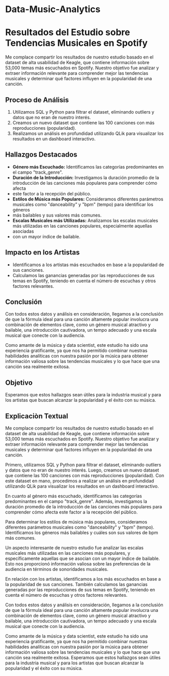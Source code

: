 # Data-Music-Analytics

# Resultados del Estudio sobre Tendencias Musicales en Spotify

Me complace compartir los resultados de nuestro estudio basado en el dataset de alta usabilidad de Keagle, que contiene información sobre 53,000 temas 
más escuchados en Spotify. Nuestro objetivo fue analizar y extraer información relevante para comprender mejor las tendencias musicales y determinar
qué factores influyen en la popularidad de una canción.

## Proceso de Análisis

1. Utilizamos SQL y Python para filtrar el dataset, eliminando outliers y datos que no eran de nuestro interés.
2. Creamos un nuevo dataset que contiene las 100 canciones con más reproducciones (popularidad).
3. Realizamos un análisis en profundidad utilizando QLik para visualizar los resultados en un dashboard interactivo.

## Hallazgos Destacados

- **Género más Escuchado:** Identificamos las categorías predominantes en el campo "track_genre".
- **Duración de la Introducción:** Investigamos la duración promedio de la introducción de las canciones más populares para comprender cómo afecta
- este factor a la recepción del público.
- **Estilos de Música más Populares:** Consideramos diferentes parámetros musicales como "danceability" y "bpm" (tempo) para identificar los géneros
-  más bailables y sus valores más comunes.
- **Escalas Musicales más Utilizadas:** Analizamos las escalas musicales más utilizadas en las canciones populares, especialmente aquellas asociadas
- con un mayor índice de bailable.

## Impacto en los Artistas

- Identificamos a los artistas más escuchados en base a la popularidad de sus canciones.
- Calculamos las ganancias generadas por las reproducciones de sus temas en Spotify, teniendo en cuenta el número de escuchas y otros factores relevantes.

## Conclusión

Con todos estos datos y análisis en consideración, llegamos a la conclusión de que la fórmula ideal para una canción altamente popular involucra 
una combinación de elementos clave, como un género musical atractivo y bailable, una introducción cautivadora, un tempo adecuado y una escala musical 
que conecte con la audiencia.

Como amante de la música y data scientist, este estudio ha sido una experiencia gratificante, ya que nos ha permitido combinar nuestras habilidades 
analíticas con nuestra pasión por la música para obtener información valiosa sobre las tendencias musicales y lo que hace que una canción sea realmente exitosa. 

## Objetivo
Esperamos que estos hallazgos sean útiles para la industria musical y para los artistas que buscan alcanzar la popularidad y el éxito con su música.

## Explicaciòn Textual
Me complace compartir los resultados de nuestro estudio basado en el dataset de alta usabilidad de Keagle, que contiene información sobre 53,000 temas más escuchados en Spotify. Nuestro objetivo fue analizar y extraer información relevante para comprender mejor las tendencias musicales y determinar qué factores influyen en la popularidad de una canción.

Primero, utilizamos SQL y Python para filtrar el dataset, eliminando outliers y datos que no eran de nuestro interés. Luego, creamos un nuevo dataset que contiene las 100 canciones con más reproducciones (popularidad). Con este dataset en mano, procedimos a realizar un análisis en profundidad utilizando QLik para visualizar los resultados en un dashboard interactivo.

En cuanto al género más escuchado, identificamos las categorías predominantes en el campo "track_genre". Además, investigamos la duración promedio de la introducción de las canciones más populares para comprender cómo afecta este factor a la recepción del público.

Para determinar los estilos de música más populares, consideramos diferentes parámetros musicales como "danceability" y "bpm" (tempo). Identificamos los géneros más bailables y cuáles son sus valores de bpm más comunes.

Un aspecto interesante de nuestro estudio fue analizar las escalas musicales más utilizadas en las canciones más populares, y específicamente aquellas que se asocian con un mayor índice de bailable. Esto nos proporcionó información valiosa sobre las preferencias de la audiencia en términos de sonoridades musicales.

En relación con los artistas, identificamos a los más escuchados en base a la popularidad de sus canciones. También calculamos las ganancias generadas por las reproducciones de sus temas en Spotify, teniendo en cuenta el número de escuchas y otros factores relevantes.

Con todos estos datos y análisis en consideración, llegamos a la conclusión de que la fórmula ideal para una canción altamente popular involucra una combinación de elementos clave, como un género musical atractivo y bailable, una introducción cautivadora, un tempo adecuado y una escala musical que conecte con la audiencia.

Como amante de la música y data scientist, este estudio ha sido una experiencia gratificante, ya que nos ha permitido combinar nuestras habilidades analíticas con nuestra pasión por la música para obtener información valiosa sobre las tendencias musicales y lo que hace que una canción sea realmente exitosa. Esperamos que estos hallazgos sean útiles para la industria musical y para los artistas que buscan alcanzar la popularidad y el éxito con su música.
